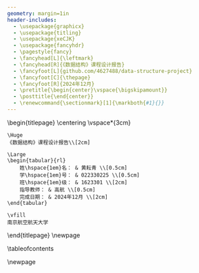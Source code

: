 ```yaml
---
geometry: margin=1in
header-includes:
  - \usepackage{graphicx}
  - \usepackage{titling}
  - \usepackage{xeCJK}
  - \usepackage{fancyhdr}
  - \pagestyle{fancy}
  - \fancyhead[L]{\leftmark}
  - \fancyhead[R]{《数据结构》课程设计报告}
  - \fancyfoot[L]{github.com/4627488/data-structure-project}
  - \fancyfoot[C]{\thepage}
  - \fancyfoot[R]{2024年12月}
  - \pretitle{\begin{center}\vspace{\bigskipamount}}
  - \posttitle{\end{center}}
  - \renewcommand{\sectionmark}[1]{\markboth{#1}{}}
---
```


\begin{titlepage}
    \centering
    \vspace*{3cm}
    
    \Huge
    《数据结构》课程设计报告\\[2cm]
    
    \Large
    \begin{tabular}{rl}
        姓\hspace{1em}名： & 黄耘青 \\[0.5cm]
        学\hspace{1em}号： & 022330225 \\[0.5cm]
        班\hspace{1em}级： & 1623301 \\[2cm]
        指导教师： & 高航 \\[0.5cm]
        完成日期： & 2024年12月 \\[2cm]
    \end{tabular}
    
    \vfill
    南京航空航天大学
    
\end{titlepage}
\newpage

\tableofcontents 

\newpage